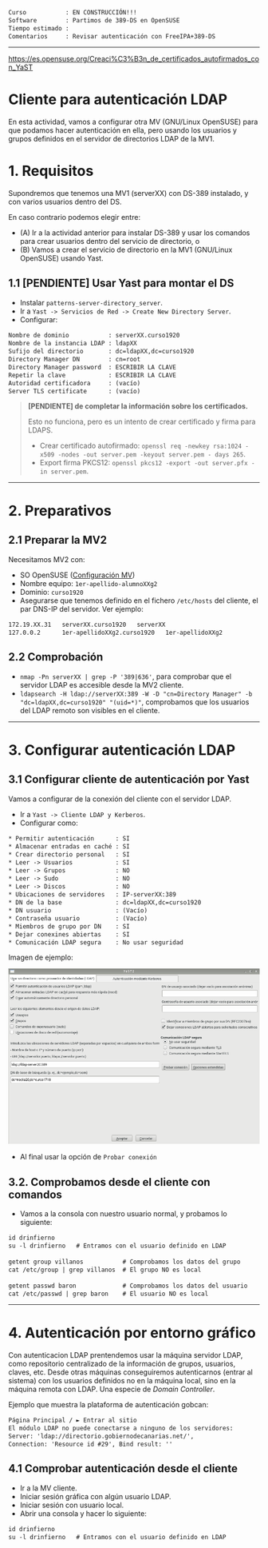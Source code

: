 
```
Curso           : EN CONSTRUCCIÓN!!!
Software        : Partimos de 389-DS en OpenSUSE
Tiempo estimado :
Comentarios     : Revisar autenticación con FreeIPA+389-DS
```

---

https://es.opensuse.org/Creaci%C3%B3n_de_certificados_autofirmados_con_YaST

# Cliente para autenticación LDAP

En esta actividad, vamos a configurar otra MV (GNU/Linux OpenSUSE) para que podamos hacer autenticación en ella, pero usando los usuarios y grupos definidos en el servidor de directorios LDAP de la MV1.

# 1. Requisitos

Supondremos que tenemos una MV1 (serverXX) con DS-389 instalado, y con varios usuarios dentro del DS.

En caso contrario podemos elegir entre:
* (A) Ir a la actividad anterior para instalar DS-389 y usar los comandos para crear usuarios dentro del servicio de directorio, o
* (B) Vamos a crear el servicio de directorio en la MV1 (GNU/Linux OpenSUSE) usando Yast.

## 1.1 [PENDIENTE] Usar Yast para montar el DS

* Instalar `patterns-server-directory_server`.
* Ir a `Yast -> Servicios de Red -> Create New Directory Server`.
* Configurar:

```
Nombre de dominio           : serverXX.curso1920
Nombre de la instancia LDAP : ldapXX
Sufijo del directorio       : dc=ldapXX,dc=curso1920
Directory Manager DN        : cn=root
Directory Manager password  : ESCRIBIR LA CLAVE
Repetir la clave            : ESCRIBIR LA CLAVE
Autoridad certificadora     : (vacío)
Server TLS certificate      : (vacío)
```

> **[PENDIENTE] de completar la información sobre los certificados.**
>
> Esto no funciona, pero es un intento de crear certificado y firma para LDAPS.
>
> * Crear certificado autofirmado: `openssl req -newkey rsa:1024 -x509 -nodes -out server.pem -keyout server.pem - days 265`.
> * Export firma PKCS12: `openssl pkcs12 -export -out server.pfx -in server.pem`.

---
# 2. Preparativos

## 2.1 Preparar la MV2

Necesitamos MV2 con:
* SO OpenSUSE ([Configuración MV](../../global/configuracion/opensuse.md))
* Nombre equipo: `1er-apellido-alumnoXXg2`
* Dominio: `curso1920`
* Asegurarse que tenemos definido en el fichero `/etc/hosts` del cliente, el par DNS-IP del servidor. Ver ejemplo:

```
172.19.XX.31   serverXX.curso1920   serverXX   
127.0.0.2      1er-apellidoXXg2.curso1920   1er-apellidoXXg2
```

## 2.2 Comprobación

* `nmap -Pn serverXX | grep -P '389|636'`, para comprobar que el servidor LDAP es accesible desde la MV2 cliente.
* `ldapsearch -H ldap://serverXX:389 -W -D "cn=Directory Manager" -b "dc=ldapXX,dc=curso1920" "(uid=*)"`, comprobamos que los usuarios del LDAP remoto son visibles en el cliente.

---
# 3. Configurar autenticación LDAP

## 3.1 Configurar cliente de autenticación por Yast
Vamos a configurar de la conexión del cliente con el servidor LDAP.

* Ir a `Yast -> Cliente LDAP y Kerberos`.
* Configurar como:
```
* Permitir autenticación      : SI
* Almacenar entradas en caché : SI
* Crear directorio personal   : SI
* Leer -> Usuarios            : SI
* Leer -> Grupos              : NO
* Leer -> Sudo                : NO
* Leer -> Discos              : NO
* Ubicaciones de servidores   : IP-serverXX:389
* DN de la base               : dc=ldapXX,dc=curso1920
* DN usuario                  : (Vacío)
* Contraseña usuario          : (Vacío)
* Miembros de grupo por DN    : SI
* Dejar conexines abiertas    : SI
* Comunicación LDAP segura    : No usar seguridad
```

Imagen de ejemplo:

![opensuse422-ldap-client-conf.png](./images/opensuse422-ldap-client-conf.png)

* Al final usar la opción de `Probar conexión`

## 3.2. Comprobamos desde el cliente con comandos

* Vamos a la consola con nuestro usuario normal, y probamos lo siguiente:
```
id drinfierno
su -l drinfierno   # Entramos con el usuario definido en LDAP

getent group villanos           # Comprobamos los datos del grupo
cat /etc/group | grep villanos  # El grupo NO es local

getent passwd baron             # Comprobamos los datos del usuario
cat /etc/passwd | grep baron    # El usuario NO es local
```

---
# 4. Autenticación por entorno gráfico

Con autenticacion LDAP prentendemos usar la máquina servidor LDAP, como repositorio centralizado de la información de grupos, usuarios, claves, etc. Desde otras máquinas conseguiremos autenticarnos (entrar al sistema) con los usuarios definidos no en la máquina local, sino en la máquina remota con LDAP. Una especie de *Domain Controller*.

Ejemplo que muestra la plataforma de autenticación gobcan:

```
Página Principal / ► Entrar al sitio
El módulo LDAP no puede conectarse a ninguno de los servidores:
Server: 'ldap://directorio.gobiernodecanarias.net/',
Connection: 'Resource id #29', Bind result: ''
```

## 4.1 Comprobar autenticación desde el cliente

* Ir a la MV cliente.
* Iniciar sesión gráfica con algún usuario LDAP.
* Iniciar sesión con usuario local.
* Abrir una consola y hacer lo siguiente:
```
id drinfierno
su -l drinfierno   # Entramos con el usuario definido en LDAP
```
